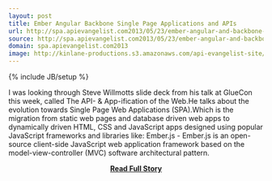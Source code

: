 ```yaml
---
layout: post
title: Ember Angular Backbone Single Page Applications and APIs
url: http://spa.apievangelist.com2013/05/23/ember-angular-and-backbone-single-page-applications-and-apis/
source: http://spa.apievangelist.com2013/05/23/ember-angular-and-backbone-single-page-applications-and-apis/
domain: spa.apievangelist.com2013
image: http://kinlane-productions.s3.amazonaws.com/api-evangelist-site/blog/single-page-web-applications.png
---
```

{% include JB/setup %}<p>I was looking through Steve Willmotts slide deck from his talk at GlueCon this week, called The API- &amp; App-ification of the Web.He talks about the evolution towards Single Page Web Applications (SPA).Which is the migration from static web pages and database driven web apps to dynamically driven HTML, CSS and JavaScript apps designed using popular JavaScript frameworks and libraries like: Ember.js - Ember.js is an open-source client-side JavaScript web application framework based on the model-view-controller (MVC) software architectural pattern.</p>
<center><p><a href="http://spa.apievangelist.com2013/05/23/ember-angular-and-backbone-single-page-applications-and-apis/" style='padding:25px; font-sze:18px; font-weight: bold;'>Read Full Story</a></p></center>

